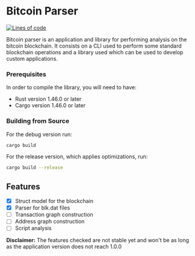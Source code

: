 # Bitcoin Parser

[![Lines of code][l1]][l2]

[l1]: https://tokei.rs/b1/github/gabo01/bitcoin-parser
[l2]: https://github.com/gabo01/bitcoin-parser

Bitcoin parser is an application and library for performing analysis on the bitcoin blockchain.
It consists on a CLI used to perform some standard blockchain operations and a library used which
can be used to develop custom applications.

### Prerequisites

In order to compile the library, you will need to have:

- Rust version 1.46.0 or later
- Cargo version 1.46.0 or later

### Building from Source

For the debug version run:

```bash
cargo build
```

For the release version, which applies optimizations, run:

```bash
cargo build --release
```

## Features

- [x] Struct model for the blockchain
- [x] Parser for blk.dat files
- [ ] Transaction graph construction
- [ ] Address graph construction
- [ ] Script analysis

**Disclaimer:** The features checked are not stable yet and won't be as long as the application
version does not reach 1.0.0
